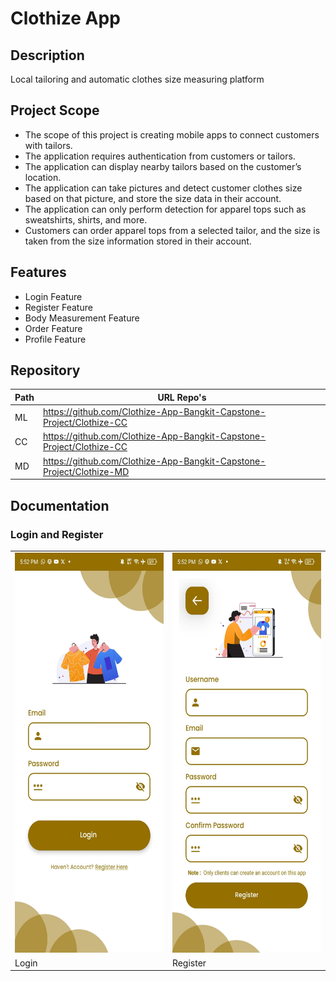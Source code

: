 # Clothize App

## Description

Local tailoring and automatic clothes size measuring platform

## Project Scope

-    The scope of this project is creating mobile apps to connect customers with tailors.
-    The application requires authentication from customers or tailors.
-    The application can display nearby tailors based on the customer’s location.
-    The application can take pictures and detect customer clothes size based on that picture, and store the size data in their account.
-    The application can only perform detection for apparel tops such as sweatshirts, shirts, and more.
-    Customers can order apparel tops from a selected tailor, and the size is taken from the size information stored in their account.

## Features

-    Login Feature
-    Register Feature
-    Body Measurement Feature
-    Order Feature
-    Profile Feature

## Repository

| Path | URL Repo's                                                           |
| ---- | -------------------------------------------------------------------- |
| ML   | https://github.com/Clothize-App-Bangkit-Capstone-Project/Clothize-CC |
| CC   | https://github.com/Clothize-App-Bangkit-Capstone-Project/Clothize-CC |
| MD   | https://github.com/Clothize-App-Bangkit-Capstone-Project/Clothize-MD |

## Documentation

### Login and Register

<table>
  <tr>
    <td> <img src="https://github.com/Clothize-App-Bangkit-Capstone-Project/Clothize-App/blob/main/src/login_register/login.jpg"  alt="1" width = 240px height = 640px ></td>
    <td><img src="https://github.com/Clothize-App-Bangkit-Capstone-Project/Clothize-App/blob/main/src/login_register/register.jpg" alt="2" width = 240px height = 640px></td>
   </tr> 
   <tr>
      <td>Login</td>
      <td>Register</td>
  </tr>
</table>
<!-- 1. Login (For Client and Tailor)
2. Register (Only Client)
### Client
1. Home
2. Order
3. History
4. Profile
5. Automation Body Measurement
### Tailor -->
